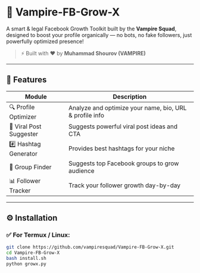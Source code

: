 # 🧛 Vampire-FB-Grow-X

A smart & legal Facebook Growth Toolkit built by the **Vampire Squad**, designed to boost your profile organically — no bots, no fake followers, just powerfully optimized presence!

> ⚡ Built with ❤️ by **Muhammad Shourov (VAMPIRE)**

---

## 📌 Features

| Module                | Description                                             |
|-----------------------|---------------------------------------------------------|
| 🔍 Profile Optimizer  | Analyze and optimize your name, bio, URL & profile info |
| 🎯 Viral Post Suggester | Suggests powerful viral post ideas and CTA             |
| #️⃣ Hashtag Generator | Provides best hashtags for your niche                  |
| 🔎 Group Finder       | Suggests top Facebook groups to grow audience           |
| 📊 Follower Tracker   | Track your follower growth day-by-day                   |

---

## ⚙️ Installation

### ✅ For Termux / Linux:

```bash
git clone https://github.com/vampiresquad/Vampire-FB-Grow-X.git
cd Vampire-FB-Grow-X
bash install.sh
python growx.py
